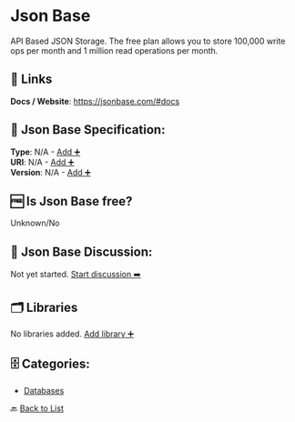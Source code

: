 # Json Base

API Based JSON Storage. The free plan allows you to store 100,000 write ops per month and 1 million read operations per month.

##  🔗 Links
**Docs / Website**: https://jsonbase.com/#docs

## 🧬 Json Base Specification:
**Type**: N/A - [Add ➕](https://github.com/apis-list/apis-list/edit/main/apis/json-base/json-base.yaml)  
**URI**: N/A - [Add ➕](https://github.com/apis-list/apis-list/edit/main/apis/json-base/json-base.yaml)  
**Version**: N/A - [Add ➕](https://github.com/apis-list/apis-list/edit/main/apis/json-base/json-base.yaml)

## 🆓 Is Json Base free?
 Unknown/No 

## 💬 Json Base Discussion:
Not yet started. [Start discussion ➡️](https://github.com/apis-list/apis-list/discussions/new)

## 🗂️ Libraries

No libraries added. [Add library ➕](https://github.com/apis-list/apis-list/edit/main/apis/json-base/json-base.yaml)    


## 🗄️ Categories:
- [Databases](https://github.com/apis-list/apis-list#databases-)

🔙  [Back to List](https://github.com/apis-list/apis-list)
